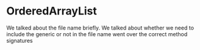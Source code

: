 # OrderedArrayList
We talked about the file name briefly.
We talked about whether we need to include the generic or not in the file name
went over the correct method signatures
